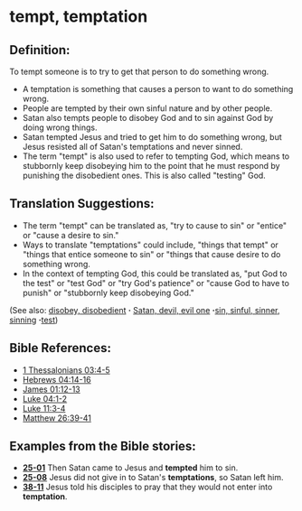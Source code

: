 # tempt, temptation #

## Definition: ##

To tempt someone is to try to get that person to do something wrong.

* A temptation is something that causes a person to want to do something wrong.
* People are tempted by their own sinful nature and by other people.
* Satan also tempts people to disobey God and to sin against God by doing wrong things.
* Satan tempted Jesus and tried to get him to do something wrong, but Jesus resisted all of Satan's temptations and never sinned.
* The term "tempt" is also used to refer to tempting God, which means to stubbornly keep disobeying him to the point that he must respond by punishing the disobedient ones. This is also called "testing" God.

## Translation Suggestions: ##

* The term "tempt" can be translated as, "try to cause to sin" or "entice" or "cause a desire to sin."
* Ways to translate "temptations" could include, "things that tempt" or "things that entice someone to sin" or "things that cause desire to do something wrong.
* In the context of tempting God, this could be translated as, "put God to the test" or "test God" or "try God's patience" or "cause God to have to punish" or "stubbornly keep disobeying God."

(See also: [disobey, disobedient](../other/disobey.md) **·** [Satan, devil, evil one](../kt/satan.md) **·**[sin, sinful, sinner, sinning](../kt/sin.md) **·**[test](../kt/test.md)) 
## Bible References: ##

* [1 Thessalonians 03:4-5](https://door43.org/en/bible/notes/1th/03/04)
* [Hebrews 04:14-16](https://door43.org/en/bible/notes/heb/04/14)
* [James 01:12-13](https://door43.org/en/bible/notes/jas/01/12)
* [Luke 04:1-2](https://door43.org/en/bible/notes/luk/04/01)
* [Luke 11:3-4](https://door43.org/en/bible/notes/luk/11/03)
* [Matthew 26:39-41](https://door43.org/en/bible/notes/mat/26/39)

## Examples from the Bible stories: ##

* __[25-01](https://door43.org/en/obs/notes/frames/25-01)__ Then Satan came to Jesus and __tempted__  him to sin.
* __[25-08](https://door43.org/en/obs/notes/frames/25-08)__ Jesus did not give in to Satan's __temptations__, so Satan left him.
* __[38-11](https://door43.org/en/obs/notes/frames/38-11)__ Jesus told his disciples to pray that they would not enter into __temptation__.


